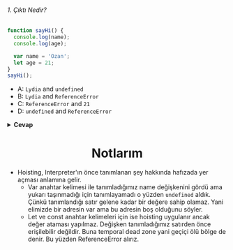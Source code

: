 ###### 1. Çıktı Nedir?

```javascript
function sayHi() {
  console.log(name);
  console.log(age);

  var name = 'Ozan';
  let age = 21;
}
sayHi();
```

- A: `Lydia` and `undefined`
- B: `Lydia` and `ReferenceError`
- C: `ReferenceError` and `21`
- D: `undefined` and `ReferenceError`

<details><summary><b>Cevap</b></summary>
<p>

##### Cevap: D
###### <a href="">Sorunun çözüm videosu için tıkla.</a>
</details>


<h1 align="center">Notlarım</h1>


- Hoisting, Interpreter'ın önce tanımlanan şey hakkında hafızada yer açması anlamına gelir.
  - Var anahtar kelimesi ile tanımladığımız name değişkenini gördü ama yukarı taşınmadığı için tanımlayamadı o yüzden `undefined` aldık. Çünkü tanımlandığı satır gelene kadar bir değere sahip olamaz. Yani elimizde bir adresin var ama bu adresin boş olduğunu söyler.
  - Let ve const anahtar kelimeleri için ise hoisting uygulanır ancak değer ataması yapılmaz. Değişken tanımladığımız satırden önce erişilebilir değildir. Buna temporal dead zone yani geçiçi ölü bölge de denir. Bu yüzden ReferenceError alırız. 